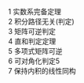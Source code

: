 1 实数系完备定理    
2 积分路径无关(判定)    
3 矩阵可逆判定    
4 直和判定定理    
5 多项式矩阵可逆    
6 可对角化判定5    
7 保持内积的线性同构    
